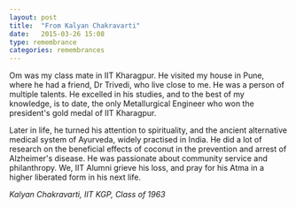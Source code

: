 ```yaml
---
layout: post
title:  "From Kalyan Chakravarti"
date:   2015-03-26 15:08
type: remembrance
categories: remembrances
---
```


Om was my class mate in IIT Kharagpur. He visited my house in Pune, where he had a friend, Dr Trivedi, who live close to me. He was a person of multiple talents. He excelled in his studies, and to the best of my knowledge, is to date, the only Metallurgical Engineer who won the president's gold medal of IIT Kharagpur.

Later in life, he turned his attention to spirituality, and the ancient alternative medical system of Ayurveda, widely practised in India. He did a lot of research on the beneficial effects of coconut in the prevention and arrest of Alzheimer's disease. He was passionate about community service and philanthropy. We, IIT Alumni grieve his loss, and pray for his Atma in a higher liberated form in his next life.

*Kalyan Chakravarti, IIT KGP, Class of 1963*
